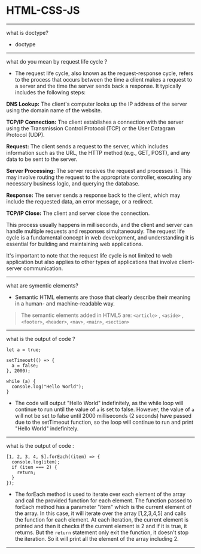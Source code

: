 # HTML-CSS-JS

___
what is doctype?
- doctype 
___
what do you mean by request life cycle ?
- The request life cycle, also known as the request-response cycle, refers to the process that occurs between the time a client makes a request to a server and the time the server sends back a response. It typically includes the following steps:

**DNS Lookup:** The client's computer looks up the IP address of the server using the domain name of the website.

**TCP/IP Connection:** The client establishes a connection with the server using the Transmission Control Protocol (TCP) or the User Datagram Protocol (UDP).

**Request:** The client sends a request to the server, which includes information such as the URL, the HTTP method (e.g., GET, POST), and any data to be sent to the server.

**Server Processing:** The server receives the request and processes it. This may involve routing the request to the appropriate controller, executing any necessary business logic, and querying the database.

**Response:** The server sends a response back to the client, which may include the requested data, an error message, or a redirect.

**TCP/IP Close:** The client and server close the connection.

This process usually happens in milliseconds, and the client and server can handle multiple requests and responses simultaneously. The request life cycle is a fundamental concept in web development, and understanding it is essential for building and maintaining web applications.

It's important to note that the request life cycle is not limited to web application but also applies to other types of applications that involve client-server communication.

___

what are symentic elements?
- Semantic HTML elements are those that clearly describe their meaning in a human- and machine-readable way.

> The semantic elements added in HTML5 are:
 `<article>` , `<aside>` , `<footer>`, `<header>`, `<nav>`, `<main>`, `<section>`

___

what is the output of code ?
```
let a = true;

setTimeout(() => {
  a = false;
}, 2000);

while (a) {
  console.log("Hello World");
}
```
- The code will output "Hello World" indefinitely, as the while loop will continue to run until the value of `a` is set to false. However, the value of `a` will not be set to false until 2000 milliseconds (2 seconds) have passed due to the setTimeout function, so the loop will continue to run and print "Hello World" indefinitely.

___

what is the output of code :
```
[1, 2, 3, 4, 5].forEach((item) => {
  console.log(item);
  if (item === 2) {
    return;
  }
});
```
- The forEach method is used to iterate over each element of the array and call the provided function for each element. The function passed to forEach method has a parameter "item" which is the current element of the array. In this case, it will iterate over the array [1,2,3,4,5] and calls the function for each element. At each iteration, the current element is printed and then it checks if the current element is 2 and if it is true, it returns. But the `return` statement only exit the function, it doesn't stop the iteration. So it will print all the element of the array including 2.

___

